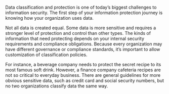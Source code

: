 Data classification and protection is one of today’s biggest challenges to information security. The first step of your information protection journey is knowing how your organization uses data.

Not all data is created equal. Some data is more sensitive and requires a stronger level of protection and control than other types. The kinds of information that need protecting depends on your internal security requirements and compliance obligations. Because every organization may have different governance or compliance standards, it’s important to allow customization of classification policies. 

For instance, a beverage company needs to protect the secret recipe to its most famous soft drink. However, a finance company cafeteria recipes are not so critical to everyday business. There are general guidelines for more obvious sensitive data, such as credit card and social security numbers, but no two organizations classify data the same way. 
